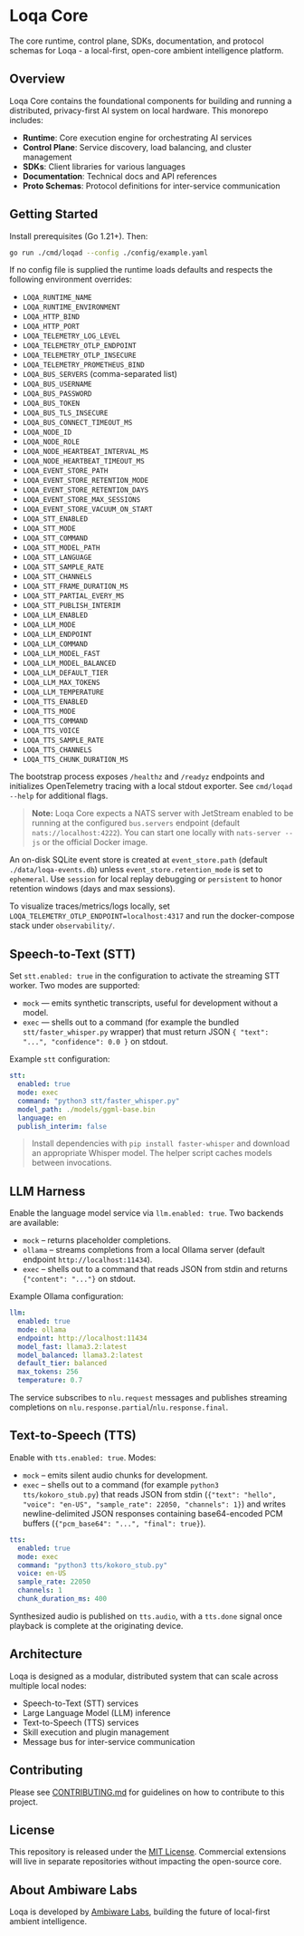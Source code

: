 # Loqa Core

The core runtime, control plane, SDKs, documentation, and protocol schemas for Loqa - a local-first, open-core ambient intelligence platform.

## Overview

Loqa Core contains the foundational components for building and running a distributed, privacy-first AI system on local hardware. This monorepo includes:

- **Runtime**: Core execution engine for orchestrating AI services
- **Control Plane**: Service discovery, load balancing, and cluster management
- **SDKs**: Client libraries for various languages
- **Documentation**: Technical docs and API references
- **Proto Schemas**: Protocol definitions for inter-service communication

## Getting Started

Install prerequisites (Go 1.21+). Then:

```bash
go run ./cmd/loqad --config ./config/example.yaml
```

If no config file is supplied the runtime loads defaults and respects the following environment overrides:

- `LOQA_RUNTIME_NAME`
- `LOQA_RUNTIME_ENVIRONMENT`
- `LOQA_HTTP_BIND`
- `LOQA_HTTP_PORT`
- `LOQA_TELEMETRY_LOG_LEVEL`
- `LOQA_TELEMETRY_OTLP_ENDPOINT`
- `LOQA_TELEMETRY_OTLP_INSECURE`
- `LOQA_TELEMETRY_PROMETHEUS_BIND`
- `LOQA_BUS_SERVERS` (comma-separated list)
- `LOQA_BUS_USERNAME`
- `LOQA_BUS_PASSWORD`
- `LOQA_BUS_TOKEN`
- `LOQA_BUS_TLS_INSECURE`
- `LOQA_BUS_CONNECT_TIMEOUT_MS`
- `LOQA_NODE_ID`
- `LOQA_NODE_ROLE`
- `LOQA_NODE_HEARTBEAT_INTERVAL_MS`
- `LOQA_NODE_HEARTBEAT_TIMEOUT_MS`
- `LOQA_EVENT_STORE_PATH`
- `LOQA_EVENT_STORE_RETENTION_MODE`
- `LOQA_EVENT_STORE_RETENTION_DAYS`
- `LOQA_EVENT_STORE_MAX_SESSIONS`
- `LOQA_EVENT_STORE_VACUUM_ON_START`
- `LOQA_STT_ENABLED`
- `LOQA_STT_MODE`
- `LOQA_STT_COMMAND`
- `LOQA_STT_MODEL_PATH`
- `LOQA_STT_LANGUAGE`
- `LOQA_STT_SAMPLE_RATE`
- `LOQA_STT_CHANNELS`
- `LOQA_STT_FRAME_DURATION_MS`
- `LOQA_STT_PARTIAL_EVERY_MS`
- `LOQA_STT_PUBLISH_INTERIM`
- `LOQA_LLM_ENABLED`
- `LOQA_LLM_MODE`
- `LOQA_LLM_ENDPOINT`
- `LOQA_LLM_COMMAND`
- `LOQA_LLM_MODEL_FAST`
- `LOQA_LLM_MODEL_BALANCED`
- `LOQA_LLM_DEFAULT_TIER`
- `LOQA_LLM_MAX_TOKENS`
- `LOQA_LLM_TEMPERATURE`
- `LOQA_TTS_ENABLED`
- `LOQA_TTS_MODE`
- `LOQA_TTS_COMMAND`
- `LOQA_TTS_VOICE`
- `LOQA_TTS_SAMPLE_RATE`
- `LOQA_TTS_CHANNELS`
- `LOQA_TTS_CHUNK_DURATION_MS`

The bootstrap process exposes `/healthz` and `/readyz` endpoints and initializes OpenTelemetry tracing with a local stdout exporter. See `cmd/loqad --help` for additional flags.

> **Note:** Loqa Core expects a NATS server with JetStream enabled to be running at the configured `bus.servers` endpoint (default `nats://localhost:4222`). You can start one locally with `nats-server --js` or the official Docker image.

An on-disk SQLite event store is created at `event_store.path` (default `./data/loqa-events.db`) unless `event_store.retention_mode` is set to `ephemeral`. Use `session` for local replay debugging or `persistent` to honor retention windows (days and max sessions).

To visualize traces/metrics/logs locally, set `LOQA_TELEMETRY_OTLP_ENDPOINT=localhost:4317` and run the docker-compose stack under `observability/`.

## Speech-to-Text (STT)

Set `stt.enabled: true` in the configuration to activate the streaming STT worker. Two modes are supported:

- `mock` — emits synthetic transcripts, useful for development without a model.
- `exec` — shells out to a command (for example the bundled `stt/faster_whisper.py` wrapper) that must return JSON `{ "text": "...", "confidence": 0.0 }` on stdout.

Example `stt` configuration:

```yaml
stt:
  enabled: true
  mode: exec
  command: "python3 stt/faster_whisper.py"
  model_path: ./models/ggml-base.bin
  language: en
  publish_interim: false
```

> Install dependencies with `pip install faster-whisper` and download an appropriate Whisper model. The helper script caches models between invocations.

## LLM Harness

Enable the language model service via `llm.enabled: true`. Two backends are available:

- `mock` – returns placeholder completions.
- `ollama` – streams completions from a local Ollama server (default endpoint `http://localhost:11434`).
- `exec` – shells out to a command that reads JSON from stdin and returns `{"content": "..."}` on stdout.

Example Ollama configuration:

```yaml
llm:
  enabled: true
  mode: ollama
  endpoint: http://localhost:11434
  model_fast: llama3.2:latest
  model_balanced: llama3.2:latest
  default_tier: balanced
  max_tokens: 256
  temperature: 0.7
```

The service subscribes to `nlu.request` messages and publishes streaming completions on `nlu.response.partial`/`nlu.response.final`.

## Text-to-Speech (TTS)

Enable with `tts.enabled: true`. Modes:

- `mock` – emits silent audio chunks for development.
- `exec` – shells out to a command (for example `python3 tts/kokoro_stub.py`) that reads JSON from stdin (`{"text": "hello", "voice": "en-US", "sample_rate": 22050, "channels": 1}`) and writes newline-delimited JSON responses containing base64-encoded PCM buffers (`{"pcm_base64": "...", "final": true}`).

```yaml
tts:
  enabled: true
  mode: exec
  command: "python3 tts/kokoro_stub.py"
  voice: en-US
  sample_rate: 22050
  channels: 1
  chunk_duration_ms: 400
```

Synthesized audio is published on `tts.audio`, with a `tts.done` signal once playback is complete at the originating device.

## Architecture

Loqa is designed as a modular, distributed system that can scale across multiple local nodes:

- Speech-to-Text (STT) services
- Large Language Model (LLM) inference
- Text-to-Speech (TTS) services
- Skill execution and plugin management
- Message bus for inter-service communication

## Contributing

Please see [CONTRIBUTING.md](CONTRIBUTING.md) for guidelines on how to contribute to this project.

## License

This repository is released under the [MIT License](LICENSE). Commercial extensions will live in separate repositories without impacting the open-source core.

## About Ambiware Labs

Loqa is developed by [Ambiware Labs](https://ambiware.ai), building the future of local-first ambient intelligence.
